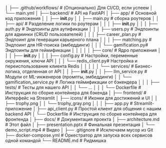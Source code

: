 │
├── .github/workflows/         # (Опционально) Для CI/CD, если успеем
│   └── main.yml
│
├── backend/                   # API на FastAPI
│   ├── app/                   # Основной код приложения
│   │   ├── __init__.py
│   │   ├── main.py            # сборка роутеров
│   │   ├── api/               # Разделение логики по роутерам
│   │   │   ├── __init__.py
│   │   │   ├── auth.py        # Эндпоинты для аутификации
│   │   │   ├── users.py       # Эндпоинты для админки (CRUD пользователей)
│   │   │   ├── career_plan.py # Эндпоинт для генерации карьерного плана
│   │   │   ├── matching.py    # Эндпоинт для HR-поиска (эмбеддинги)
│   │   │   └── gamification.py# Эндпоинты для геймификации
│   │   │
│   │   ├── core/              # Ядро приложения
│   │   │   ├── __init__.py
│   │   │   ├── config.py      # Настройки, переменные окружения, ключи API
│   │   │   └── redis_client.py# Настройка и переиспользование клиента Redis
│   │   │
│   │   └── services/          # Бизнес-логика, отделенная от API
│   │       ├── __init__.py
│   │       ├── llm_service.py # Модули от ML-инженеров (промпты, эмбеддинги)
│   │       └── gamification_service.py # Логика геймификации от бэкендера
│   │
│   ├── tests/                 # Тесты для нашего API
│   │   └── ...
│   │
│   └── Dockerfile             # Инструкция по сборке контейнера для бэкенда
│
├── frontend/                  # Интерфейс на Streamlit
│   ├── icons/                 # Иконки для достижений и UI
│   │   ├── trophy.png
│   │   └── trophy_gray.png
│   │
│   ├── app.py                 # Streamlit-приложение
│   ├── api_client.py          # Простой клиент для общения с нашим backend API
│   └── Dockerfile             # Инструкция по сборке контейнера для фронтенда
│
├── docs/                      # Документация проекта
│   ├── architecture.md        # Этот файл
│   ├── presentation.pptx      # Финальная презентация
│   └── demo_script.mp4        # Видео
│
├── .gitignore                 # Исключаем мусор из Git
├── docker-compose.yml         # Оркестратор для запуска всех сервисов одной командой
└── README.md                  # Ридмишка